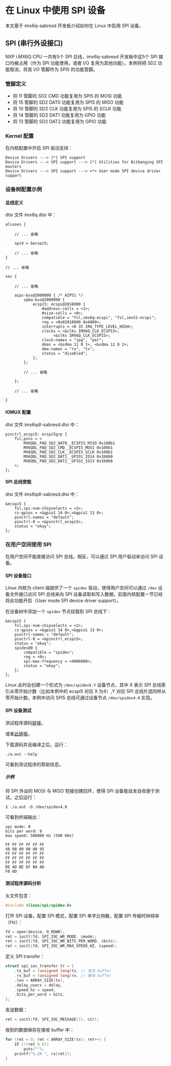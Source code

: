 
# 在 Linux 中使用 SPI 设备

本文基于 imx6q-sabresd 开发板介绍如何在 Linux 中启用 SPI 设备。

## SPI (串行外设接口)

NXP i.MX6Q CPU 一共有5个 SPI 总线，imx6q-sabresd 开发板中这5个 SPI 接口均被占用（作为 SPI 功能使用，或者 I/O 复用为其他功能）。本例将把 SD2 功能取消，将其 I/O 管脚作为 SPI5 的功能管脚。

### 管脚定义

* 将 11 管脚的 SD2 CMD 功能复用为 SPI5 的 MOSI 功能
* 将 15 管脚的 SD2 DAT0 功能复用为 SPI5 的 MISO 功能
* 将 10 管脚的 SD2 CLK 功能复用为 SPI5 的 SCLK 功能
* 将 14 管脚的 SD2 DAT1 功能复用为 GPIO 功能
* 将 13 管脚的 SD2 DAT2 功能复用为 GPIO 功能

### Kernel 配置

在内核配置中开启 SPI 驱动支持：

```
Device Drivers ---> [*] SPI support
Device Drivers ---> SPI support ---> [*] Utilities for Bitbanging SPI masters
Device Drivers ---> SPI support ---> <*> User mode SPI device driver support
```

### 设备树配置示例

#### 总线定义

dtsi 文件 imx6q.dtsi 中：

```
aliases {

    // ... 省略

    spi4 = &ecspi5;

    // ... 省略
}

// ... 省略

soc {

    // ... 省略

	aips-bus@2000000 { /* AIPS1 */
		spba-bus@2000000 {
			ecspi5: ecspi@2018000 {
				#address-cells = <1>;
				#size-cells = <0>;
				compatible = "fsl,imx6q-ecspi", "fsl,imx51-ecspi";
				reg = <0x02018000 0x4000>;
				interrupts = <0 35 IRQ_TYPE_LEVEL_HIGH>;
				clocks = <&clks IMX6Q_CLK_ECSPI5>,
					 <&clks IMX6Q_CLK_ECSPI5>;
				clock-names = "ipg", "per";
				dmas = <&sdma 11 8 1>, <&sdma 12 8 2>;
				dma-names = "rx", "tx";
				status = "disabled";
			};
		};

        // ... 省略

	};

    // ... 省略

}

```

#### IOMUX 配置

dtsi 文件 imx6qdl-sabresd.dtsi 中：

```
pinctrl_ecspi5: ecspi5grp {
	fsl,pins = <
		MX6QDL_PAD_SD2_DAT0__ECSPI5_MISO 0x100b1
		MX6QDL_PAD_SD2_CMD__ECSPI5_MOSI	0x100b1
		MX6QDL_PAD_SD2_CLK__ECSPI5_SCLK 0x100b1
		MX6QDL_PAD_SD2_DAT1__GPIO1_IO14	0x1b0b0
		MX6QDL_PAD_SD2_DAT2__GPIO1_IO13	0x1b0b0
	>;
};
```

#### SPI 总线使能

dtsi 文件 imx6qdl-sabresd.dtsi 中：

```
&ecspi5 {
	fsl,spi-num-chipselects = <2>;
	cs-gpios = <&gpio1 14 0>,<&gpio1 13 0>;
	pinctrl-names = "default";
	pinctrl-0 = <&pinctrl_ecspi5>;
	status = "okay";
};
```

### 在用户空间使用 SPI

在用户空间不能直接访问 SPI 总线。相反，可以通过 SPI 用户驱动来访问 SPI 设备。

#### SPI 设备接口

Linux 内核为 client 端提供了一个 `spidev` 驱动，使得用户空间可以通过 `/dev` 设备文件接口访问 SPI 总线来向 SPI 设备读取和写入数据。前面内核配置一节已经将此功能开启（User mode SPI device driver support）。

在设备树中添加一个 `spidev` 节点挂载到 SPI 总线下：

```
&ecspi5 {
	fsl,spi-num-chipselects = <2>;
	cs-gpios = <&gpio1 14 0>,<&gpio1 13 0>;
	pinctrl-names = "default";
	pinctrl-0 = <&pinctrl_ecspi5>;
	status = "okay";
	spidev@0 {
		compatible = "spidev";
		reg = <0>;
		spi-max-frequency = <4000000>;
		status = "okay";
	};
};
```

Linux 此时会创建一个形式为 `/dev/spidevX.Y` 设备节点，其中 X 表示 SPI 总线索引从零开始计数（比如本例中的 ecspi5 对应 X 为4）,Y 对应 SPI 总线片选同样从零开始计数。本例中访问 SPI5 总线可通过设备节点 `/dev/spidev4.0` 实现。

#### SPI 设备测试

测试程序源码[链接](https://raw.githubusercontent.com/raspberrypi/linux/rpi-3.10.y/Documentation/spi/spidev_test.c)。

或者[此链接](https://github.com/ClarenceYk/Clarence-Learning-Notes/blob/master/imx6q_sabresd/using_spi_with_linux/spidev_test.c)。

下载源码并且编译之后，运行：

```shell
./a.out --help
```

可看到测试程序的帮助信息。

##### 示例

将 SPI 外设的 MOSI 与 MISO 短接创建回环，使得 SPI 设备能自发自收便于测试，之后运行：

```shell
$ ./a.out -D /dev/spidev4.0
```

可看到终端输出：

```shell
spi mode: 0
bits per word: 8
max speed: 500000 Hz (500 KHz)
 
FF FF FF FF FF FF
40 00 00 00 00 95
FF FF FF FF FF FF
FF FF FF FF FF FF
FF FF FF FF FF FF
DE AD BE EF BA AD
F0 0D
```

#### 测试程序源码分析

头文件包含：

```c
#include <linux/spi/spidev.h>
```

打开 SPI 设备，配置 SPI 模式，配置 SPI 单字比特数，配置 SPI 传输时钟频率（Hz）：

```c
fd = open(device, O_RDWR);
ret = ioctl(fd, SPI_IOC_WR_MODE, &mode);
ret = ioctl(fd, SPI_IOC_WR_BITS_PER_WORD, &bits);
ret = ioctl(fd, SPI_IOC_WR_MAX_SPEED_HZ, &speed);
```

定义 SPI transfer：

```c
struct spi_ioc_transfer tr = {
	.tx_buf = (unsigned long)tx, // 发送 buffer
	.rx_buf = (unsigned long)rx, // 接收 buffer
	.len = ARRAY_SIZE(tx),
	.delay_usecs = delay,
	.speed_hz = speed,
	.bits_per_word = bits,
};
```

发送数据：

```c
ret = ioctl(fd, SPI_IOC_MESSAGE(1), &tr);
```

收到的数据保存在接收 buffer 中：

```c
for (ret = 0; ret < ARRAY_SIZE(tx); ret++) {
	if (!(ret % 6))
		puts("");
	printf("%.2X ", rx[ret]);
}
```
